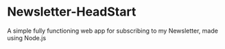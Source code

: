 # Newsletter-HeadStart
A simple fully functioning web app for subscribing to my Newsletter, made using Node.js

